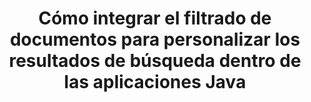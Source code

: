 ---
############################# Static ############################
layout: "auto-gen-gist"
draft: false
path: "es/search/java/filters/xml/"
otherformats: PDF DOC DOT DOCX DOCM DOTX DOTM TXT ODT OTT RTF XLS XLT XLSX XLSM XLSB XLTX XLTM XLA XLAM ODS OTS CSV TSV PPT PPS POT PPTX PPTM POTX POTM PPSX PPSM ODP PST OST EML EMLX MSG ONE ZIP XHTML MHTML MD CHM EPUB  FB2 

############################# Head ############################
head_title: "¿Integrar el filtrado de documentos XML en los resultados de búsqueda a través de la API de Java?"
head_description: "GroupDocs.Search Java API ayuda a los desarrolladores de software a agregar XML capacidades de búsqueda de documentos y aplicar filtrado de documentos para personalizar los resultados de búsqueda a través de Java API."

############################# Header ############################
title: "Cómo integrar el filtrado de documentos para personalizar los resultados de búsqueda dentro de las aplicaciones Java"
description: "GroupDocs.Search Java API permite a los programadores integrar funciones avanzadas de búsqueda de documentos XML, así como personalizar los resultados de la búsqueda configurando el filtrado de documentos en sus aplicaciones Java."

######################### Download Button #######################
button:
    enable: true

############################# About ############################
about:
    enable: true
    title: "Cómo integrar el filtrado de documentos para personalizar los resultados de búsqueda dentro de las aplicaciones Java"
    content: |
       El filtrado de documentos es una actividad muy útil que permite que las aplicaciones de software busquen y recuperen documentos según la secuencia de palabras relevante ingresada por un usuario en el texto de los documentos indexados. Un filtro contiene un conjunto de reglas que definen el criterio utilizado para seleccionar registros. El filtrado de documentos permite a los usuarios limitar su búsqueda a una determinada sección o un tipo de documento en particular, así como navegar a través de los resultados y encontrar lo que están buscando. GroupDocs.Search para Java es una API de búsqueda e indexación de documentos de alto rendimiento rica en características que permite a los desarrolladores de software crear aplicaciones que pueden lograr la indexación de texto y la búsqueda de algunos de los formatos de archivo de documentos más populares. Es totalmente compatible con varios tipos de documentos, como PDF, HTML, correo electrónico de Outlook, Microsoft Office Word, hojas de cálculo de Excel, presentaciones de PowerPoint, MSG de Outlook, PST, etc. Hay varios tipos de archivadores disponibles para que el usuario personalice los resultados de búsqueda, como filtros de ruta de archivo, filtro de extensión de archivo, filtro de atributo y muchos más.

############################# content ############################
steps:
    enable: true
    block:
    - title_left: "Aplicar filtro de documentos en la búsqueda de documentos XML a través de Java"
      content_left: |
       GroupDocs.Search Java API ayuda a los desarrolladores de software a crear aplicaciones poderosas con capacidades de búsqueda utilizando la API de Java. El siguiente ejemplo de código Java muestra cómo aplicar el filtro de documentos para buscar varios tipos de documentos con solo un par de líneas de código.

      title_right: "Configuración del filtro de documentos en la búsqueda de documentos XML"
      content_right: |
       * Primero debe especificar la ruta a la carpeta de índice y la carpeta de documentos.
       * Crear un índice en la carpeta especificada llamando a la instancia de la clase [Index](https://apireference.groupdocs.com/search/java/com.groupdocs.search/Index#Index(java.lang.String))
       * Indexación de documentos de la carpeta especificada llamando al método [add](https://apireference.groupdocs.com/search/java/com.groupdocs.search/Index#add(java.lang.String))
       * Crear un objeto de opciones de búsqueda llamando a la clase [earchOptions](https://apireference.groupdocs.com/search/java/com.groupdocs.search.options/SearchOptions)
       * Configure el filtro de documentos llamando al método [setSearchDocumentFilter](https://apireference.groupdocs.com/search/java/com.groupdocs.search.options/SearchOptions#setSearchDocumentFilter(com.groupdocs.search.options.ISearchDocumentFilter))
       * Comience a buscar y muestre documentos de texto si encuentra alguno
        
      gisthash: "6ad4038623777576484491239ce17125"
      gistfile: "set_document_filter_in_search_java.java"

    - title_left: "Combine Search Document Filters to Create Composite Filter via Java"
      content_left: |
        GroupDocs.Search for Java allows software programmers to add advanced searching capability and apply custom filters for document searching inside their Java application. Users can create composite filter by combining various types of search filters. The following Java code demonstrates how to combine search document filters to create composite filter using Boolean operators AND, OR, NOT etc. with just a couple of lines of code.

      title_right: "Crear filtro compuesto para buscar archivos XML"
      content_right: |
       * Primero debe especificar la ruta a la carpeta de índice y la carpeta de documentos.
       * Crear un filtro compuesto AND que devuelva todos los documentos FB2 y EPUB que tengan la palabra 'Einstein' en sus rutas completas
       * Cree filter1 llamando a [SearchDocumentFilter](https://apireference.groupdocs.com/search/java/com.groupdocs.search.options/SearchOptions#setSearchDocumentFilter(com.groupdocs.search.options.ISearchDocumentFilter))
       * Cree filter2 llamando a [SearchDocumentFilter](https://apireference.groupdocs.com/search/java/com.groupdocs.search.options/SearchOptions#setSearchDocumentFilter(com.groupdocs.search.options.ISearchDocumentFilter))
       * Combine filtros llamando al método [createAnd](https://apireference.groupdocs.com/search/java/com.groupdocs.search/SearchDocumentFilter#createAnd(com.groupdocs.search.options.ISearchDocumentFilter...))
       * Cree un filtro compuesto OR que devuelva todos los DOC, DOCX, PDF y todos los documentos que tengan la palabra Einstein en sus rutas completas
       * Cree filter3 llamando a [SearchDocumentFilter](https://apireference.groupdocs.com/search/java/com.groupdocs.search.options/SearchOptions#setSearchDocumentFilter(com.groupdocs.search.options.ISearchDocumentFilter))
       * Cree filter4 llamando a [SearchDocumentFilter](https://apireference.groupdocs.com/search/java/com.groupdocs.search.options/SearchOptions#setSearchDocumentFilter(com.groupdocs.search.options.ISearchDocumentFilter))
       * Combine filtros llamando al método [createOr](https://apireference.groupdocs.com/search/java/com.groupdocs.search/SearchDocumentFilter#createOr(com.groupdocs.search.options.ISearchDocumentFilter...))
       * Creación de un filtro que devuelve todos los documentos encontrados excepto los documentos TXT
       * Cree filter4 llamando a [SearchDocumentFilter](https://apireference.groupdocs.com/search/java/com.groupdocs.search.options/SearchOptions#setSearchDocumentFilter(com.groupdocs.search.options.ISearchDocumentFilter))
       * Appy Not filter llamando al método [createNot](https://apireference.groupdocs.com/search/java/com.groupdocs.search/SearchDocumentFilter#createNot(com.groupdocs.search.options.ISearchDocumentFilter))

      gisthash: "db9ab9384dcacb90c5bbdad98a2d2cba"
      gistfile: "combine_document_filter_in_search_java.java"
      
    - title_left: "Requisitos del sistema"
      content_left: |
        GroupDocs.Search for Java es compatible con todas las principales plataformas y sistemas operativos. Para obtener una guía completa de requisitos del sistema, visite [requisitos del sistema](https://docs.groupdocs.com/search/java/system-requirements/) antes de ejecutar el código a continuación, asegúrese de tener los siguientes requisitos previos instalados en su sistema:
          * Sistemas Operativos: Microsoft Windows, Linux, Mac OS
          * Compatibilidad con versiones de Java: J2SE 7.0 (1.7), J2SE 8.0 (1.8) o superior
          * Obtenga la última versión de GroupDocs.Search para las API de Java de GroupDocs [Repository](https://repository.groupdocs.com/repo/com/groupdocs/groupdocs-search/)
        
      title_right: "Por qué usar GroupDocs.Search"
      content_right: |
        * Creación de índices de búsqueda tanto en memoria como en disco.
        * Capacidad de indexación de un archivo, secuencia o estructura.
        * Soporte de indexación de documentos protegidos por contraseña.
        * Soporte para la fusión de varios índices.
        * Documento de filtro durante la indexación de búsqueda.
        * Compatibilidad con el corrector ortográfico durante la búsqueda.
        * Los caracteres combinados son totalmente compatibles
        * La combinación de diferentes tipos de búsqueda en una consulta de búsqueda.
        * Compatibilidad con búsquedas de palabras simples y expresiones regulares
        * Totalmente compatible con el reemplazo de alias en las consultas de búsqueda.

demos:
    enable: true
        

more_formats:
    enable: true


back_to_top:
    enable: true
---